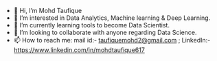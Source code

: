 - 👋 Hi, I’m Mohd Taufique
- 👀 I’m interested in Data Analytics, Machine learning & Deep Learning.
- 🌱 I’m currently learning tools to become Data Scientist.
- 💞️ I’m looking to collaborate with anyone regarding Data Science.
- 📫 How to reach me: mail id:- taufiquemohd2@gmail.com ; LinkedIn:-https://www.linkedin.com/in/mohdtaufique617

<!---
MOHD-TAUFIQUE/MOHD-TAUFIQUE is a ✨ special ✨ repository because its `README.md` (this file) appears on your GitHub profile.
You can click the Preview link to take a look at your changes.
--->
